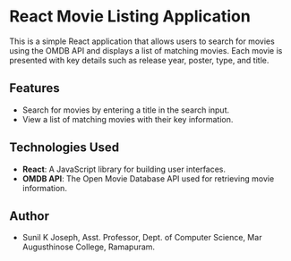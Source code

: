 # React Movie Listing Application

This is a simple React application that allows users to search for movies using the OMDB API and displays a list of matching movies. Each movie is presented with key details such as release year, poster, type, and title.

## Features

- Search for movies by entering a title in the search input.
- View a list of matching movies with their key information.

## Technologies Used

- **React**: A JavaScript library for building user interfaces.
- **OMDB API**: The Open Movie Database API used for retrieving movie information.

## Author

- Sunil K Joseph, Asst. Professor, Dept. of Computer Science, Mar Augusthinose College, Ramapuram.